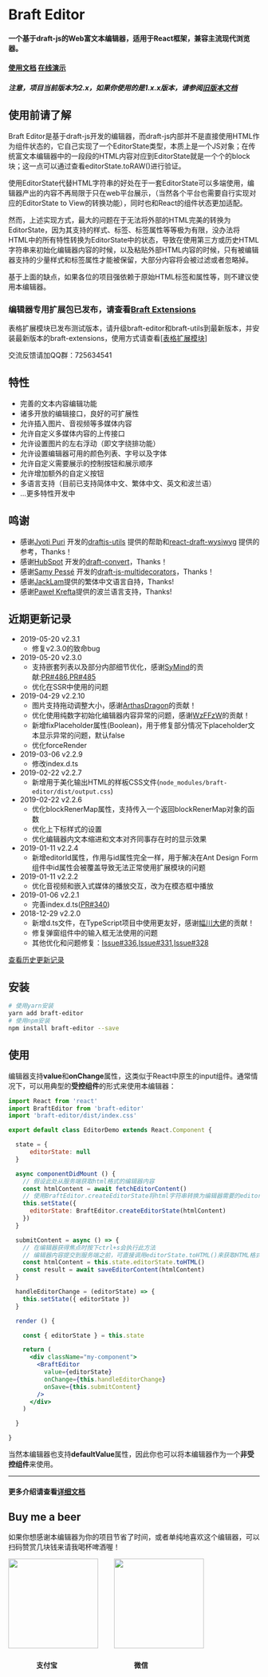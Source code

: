 # Braft Editor

#### 一个基于draft-js的Web富文本编辑器，适用于React框架，兼容主流现代浏览器。
#### [使用文档](https://www.yuque.com/margox/be) [在线演示](https://braft.margox.cn/demos/basic)
##### 注意，项目当前版本为2.x，如果你使用的是1.x.x版本，请参阅[旧版本文档](https://github.com/margox/braft-editor/blob/old-master/README.md)

## 使用前请了解
Braft Editor是基于draft-js开发的编辑器，而draft-js内部并不是直接使用HTML作为组件状态的，它自己实现了一个EditorState类型，本质上是一个JS对象；在传统富文本编辑器中的一段段的HTML内容对应到EditorState就是一个个的block块；这一点可以通过查看editorState.toRAW()进行验证。

使用EditorState代替HTML字符串的好处在于一套EditorState可以多端使用，编辑器产出的内容不再局限于只在web平台展示，（当然各个平台也需要自行实现对应的EditorState to View的转换功能），同时也和React的组件状态更加适配。

然而，上述实现方式，最大的问题在于无法将外部的HTML完美的转换为EditorState，因为其支持的样式、标签、标签属性等等极为有限，没办法将HTML中的所有特性转换为EditorState中的状态，导致在使用第三方或历史HTML字符串来初始化编辑器内容的时候，以及粘贴外部HTML内容的时候，只有被编辑器支持的少量样式和标签属性才能被保留，大部分内容将会被过滤或者忽略掉。

基于上面的缺点，如果各位的项目强依赖于原始HTML标签和属性等，则不建议使用本编辑器。


### 编辑器专用扩展包已发布，请查看[Braft Extensions](https://github.com/margox/braft-extensions)
表格扩展模块已发布测试版本，请升级braft-editor和braft-utils到最新版本，并安装最新版本的braft-extensions，使用方式请查看[[表格扩展模块](https://github.com/margox/braft-extensions#%E8%A1%A8%E6%A0%BC%E6%A8%A1%E5%9D%97)]

交流反馈请加QQ群：725634541

## 特性
- 完善的文本内容编辑功能
- 诸多开放的编辑接口，良好的可扩展性
- 允许插入图片、音视频等多媒体内容
- 允许自定义多媒体内容的上传接口
- 允许设置图片的左右浮动（即文字绕排功能）
- 允许设置编辑器可用的颜色列表、字号以及字体
- 允许自定义需要展示的控制按钮和展示顺序
- 允许增加额外的自定义按钮
- 多语言支持（目前已支持简体中文、繁体中文、英文和波兰语）
- ...更多特性开发中

## 鸣谢
- 感谢[Jyoti Puri](https://github.com/jpuri) 开发的[draftjs-utils](https://github.com/jpuri/draftjs-utils) 提供的帮助和[react-draft-wysiwyg](https://github.com/jpuri/react-draft-wysiwyg) 提供的参考，Thanks！
- 感谢[HubSpot](https://github.com/HubSpot) 开发的[draft-convert](https://github.com/hubspot/draft-convert)，Thanks！
- 感谢[Samy Pessé](https://github.com/SamyPesse) 开发的[draft-js-multidecorators](https://github.com/SamyPesse/draft-js-multidecorators)，Thanks！
- 感谢[JackLam](https://github.com/lamjack)提供的繁体中文语言自持，Thanks!
- 感谢[Paweł Krefta](https://github.com/pkrefta)提供的波兰语言支持，Thanks!

## 近期更新记录

- 2019-05-20 v2.3.1
  - 修复v2.3.0的致命bug
- 2019-05-20 v2.3.0
  - 支持嵌套列表以及部分内部细节优化，感谢[SyMind](https://github.com/SyMind)的贡献:[PR#486](https://github.com/margox/braft-editor/pull/486),[PR#485](https://github.com/margox/braft-editor/pull/485)
  - 优化在SSR中使用的问题
- 2019-04-29 v2.2.10
  - 图片支持拖动调整大小，感谢[ArthasDragon](https://github.com/margox/braft-editor/pull/424)的贡献！
  - 优化使用纯数字初始化编辑器内容异常的问题，感谢[WzFFzW](https://github.com/margox/braft-editor/pull/446)的贡献！
  - 新增fixPlaceholder属性(Boolean)，用于修复部分情况下placeholder文本显示异常的问题，默认false
  - 优化forceRender
- 2019-03-06 v2.2.9
  - 修改index.d.ts
- 2019-02-22 v2.2.7
  - 新增用于美化输出HTML的样板CSS文件(`node_modules/braft-editor/dist/output.css`)
- 2019-02-22 v2.2.6
  - 优化blockRenerMap属性，支持传入一个返回blockRenerMap对象的函数
  - 优化上下标样式的设置
  - 优化编辑器内文本缩进和文本对齐同事存在时的显示效果
- 2019-01-11 v2.2.4
  - 新增editorId属性，作用与id属性完全一样，用于解决在Ant Design Form组件中id属性会被覆盖导致无法正常使用扩展模块的问题
- 2019-01-11 v2.2.2
  - 优化音视频和嵌入式媒体的播放交互，改为在模态框中播放
- 2019-01-06 v2.2.1
  - 完善index.d.ts([PR#340](https://github.com/margox/braft-editor/pull/340))
- 2018-12-29 v2.2.0
  - 新增d.ts文件，在TypeScript项目中使用更友好，感谢[幅川大佬](https://github.com/weifuchuan)的贡献！
  - 修复弹窗组件中的输入框无法使用的问题
  - 其他优化和问题修复：[Issue#336](https://github.com/margox/braft-editor/issues/336),[Issue#331](https://github.com/margox/braft-editor/issues/331),[Issue#328](https://github.com/margox/braft-editor/issues/328)

[查看历史更新记录](https://github.com/margox/braft-editor/blob/master/CHANGELOG.md)

## 安装
```bash
# 使用yarn安装
yarn add braft-editor
# 使用npm安装
npm install braft-editor --save
```
## 使用

编辑器支持**value**和**onChange**属性，这类似于React中原生的input组件。通常情况下，可以用典型的**受控组件**的形式来使用本编辑器：

```jsx
import React from 'react'
import BraftEditor from 'braft-editor'
import 'braft-editor/dist/index.css'

export default class EditorDemo extends React.Component {

  state = {
      editorState: null
  }

  async componentDidMount () {
    // 假设此处从服务端获取html格式的编辑器内容
    const htmlContent = await fetchEditorContent()
    // 使用BraftEditor.createEditorState将html字符串转换为编辑器需要的editorState数据
    this.setState({
      editorState: BraftEditor.createEditorState(htmlContent)
    })
  }

  submitContent = async () => {
    // 在编辑器获得焦点时按下ctrl+s会执行此方法
    // 编辑器内容提交到服务端之前，可直接调用editorState.toHTML()来获取HTML格式的内容
    const htmlContent = this.state.editorState.toHTML()
    const result = await saveEditorContent(htmlContent)
  }

  handleEditorChange = (editorState) => {
    this.setState({ editorState })
  }

  render () {

    const { editorState } = this.state

    return (
      <div className="my-component">
        <BraftEditor
          value={editorState}
          onChange={this.handleEditorChange}
          onSave={this.submitContent}
        />
      </div>
    )

  }

}
```

当然本编辑器也支持**defaultValue**属性，因此你也可以将本编辑器作为一个**非受控组件**来使用。

-------

#### 更多介绍请查看[详细文档](https://www.yuque.com/margox/be/lzwpnr#zrs7hr)

## Buy me a beer
如果你想感谢本编辑器为你的项目节省了时间，或者单纯地喜欢这个编辑器，可以扫码赞赏几块钱来请我喝杯啤酒喔！

<img src="https://braft.margox.cn/images/qrcode-alipay.png" width="180" height="180" />&emsp;&emsp;
<img src="https://braft.margox.cn/images/qrcode-wechat.png" width="180" height="180" />

#### &emsp;&emsp;&emsp;&emsp;支付宝&emsp;&emsp;&emsp;&emsp;&emsp;&emsp;&emsp;&emsp;&emsp;&emsp;&emsp;微信
